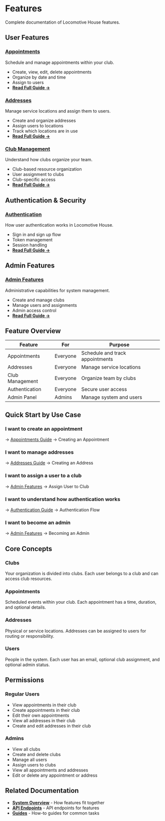 # Features

Complete documentation of Locomotive House features.

## User Features

### [Appointments](./appointments.md)
Schedule and manage appointments within your club.
- Create, view, edit, delete appointments
- Organize by date and time
- Assign to users
- **[Read Full Guide →](./appointments.md)**

### [Addresses](./addresses.md)
Manage service locations and assign them to users.
- Create and organize addresses
- Assign users to locations
- Track which locations are in use
- **[Read Full Guide →](./addresses.md)**

### [Club Management](./club-management.md)
Understand how clubs organize your team.
- Club-based resource organization
- User assignment to clubs
- Club-specific access
- **[Read Full Guide →](./club-management.md)**

## Authentication & Security

### [Authentication](./authentication.md)
How user authentication works in Locomotive House.
- Sign in and sign up flow
- Token management
- Session handling
- **[Read Full Guide →](./authentication.md)**

## Admin Features

### [Admin Features](./admin-features.md)
Administrative capabilities for system management.
- Create and manage clubs
- Manage users and assignments
- Admin access control
- **[Read Full Guide →](./admin-features.md)**

## Feature Overview

| Feature | For | Purpose |
|---------|-----|---------|
| Appointments | Everyone | Schedule and track appointments |
| Addresses | Everyone | Manage service locations |
| Club Management | Everyone | Organize team by clubs |
| Authentication | Everyone | Secure user access |
| Admin Panel | Admins | Manage system and users |

## Quick Start by Use Case

### I want to create an appointment
→ [Appointments Guide](./appointments.md) → Creating an Appointment

### I want to manage addresses
→ [Addresses Guide](./addresses.md) → Creating an Address

### I want to assign a user to a club
→ [Admin Features](./admin-features.md) → Assign User to Club

### I want to understand how authentication works
→ [Authentication Guide](./authentication.md) → Authentication Flow

### I want to become an admin
→ [Admin Features](./admin-features.md) → Becoming an Admin

## Core Concepts

### Clubs
Your organization is divided into clubs. Each user belongs to a club and can access club resources.

### Appointments
Scheduled events within your club. Each appointment has a time, duration, and optional details.

### Addresses
Physical or service locations. Addresses can be assigned to users for routing or responsibility.

### Users
People in the system. Each user has an email, optional club assignment, and optional admin status.

## Permissions

### Regular Users
- View appointments in their club
- Create appointments in their club
- Edit their own appointments
- View all addresses in their club
- Create and edit addresses in their club

### Admins
- View all clubs
- Create and delete clubs
- Manage all users
- Assign users to clubs
- View all appointments and addresses
- Edit or delete any appointment or address

## Related Documentation

- **[System Overview](../architecture/overview.md)** - How features fit together
- **[API Endpoints](../api/endpoints.md)** - API endpoints for features
- **[Guides](../guides/)** - How-to guides for common tasks
